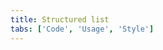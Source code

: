 ```yaml
---
title: Structured list
tabs: ['Code', 'Usage', 'Style']
---
```



<component 
    name="Structured list"
    component="structured-list" 
    variation="structured-list"
    experimental="true"
    hasReactVersion="true"
    >
</component>
<component 
    name="Structured list with selection"
    component="structured-list" 
    variation="structured-list--selection"
    experimental="true"
    hasReactVersion="true"
    >
</component>
<component-docs component="structured-list" experimental="true"></component-docs>
